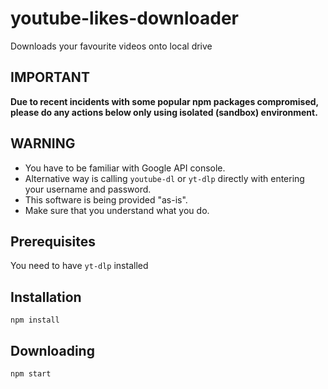 # youtube-likes-downloader

Downloads your favourite videos onto local drive

## IMPORTANT

**Due to recent incidents with some popular npm packages compromised, please do any actions below only using isolated (sandbox) environment.**

## WARNING

- You have to be familiar with Google API console.
- Alternative way is calling `youtube-dl` or `yt-dlp` directly with entering your username and password.
- This software is being provided "as-is".
- Make sure that you understand what you do.

## Prerequisites

You need to have `yt-dlp` installed

## Installation

`npm install`

## Downloading

`npm start`
